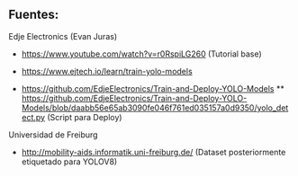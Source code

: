 ## Fuentes:
Edje Electronics (Evan Juras)

* https://www.youtube.com/watch?v=r0RspiLG260 (Tutorial base)

* https://www.ejtech.io/learn/train-yolo-models

* https://github.com/EdjeElectronics/Train-and-Deploy-YOLO-Models
** https://github.com/EdjeElectronics/Train-and-Deploy-YOLO-Models/blob/daabb56e65ab3090fe046f761ed035157a0d9350/yolo_detect.py (Script para Deploy)


Universidad de Freiburg

* http://mobility-aids.informatik.uni-freiburg.de/ (Dataset posteriormente etiquetado para YOLOV8)

